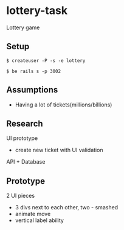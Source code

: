 # lottery-task
Lottery game

## Setup

```
$ createuser -P -s -e lottery
```

```
$ be rails s -p 3002
```

## Assumptions
 - Having a lot of tickets(millions/billions)

## Research

UI prototype
 - create new ticket with UI validation

API + Database


## Prototype

2 UI pieces

- 3 divs next to each other, two - smashed
- animate move
- vertical label ability











